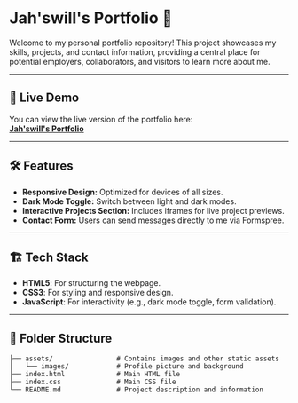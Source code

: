 # Jah'swill's Portfolio 🌟

Welcome to my personal portfolio repository! This project showcases my skills, projects, and contact information, providing a central place for potential employers, collaborators, and visitors to learn more about me.

---

## 🚀 Live Demo

You can view the live version of the portfolio here:  
[**Jah'swill's Portfolio**](https://jahswill-portfolio.netlify.app)

---

## 🛠️ Features

- **Responsive Design:** Optimized for devices of all sizes.
- **Dark Mode Toggle:** Switch between light and dark modes.
- **Interactive Projects Section:** Includes iframes for live project previews.
- **Contact Form:** Users can send messages directly to me via Formspree.

---

## 🏗️ Tech Stack

- **HTML5**: For structuring the webpage.
- **CSS3**: For styling and responsive design.
- **JavaScript**: For interactivity (e.g., dark mode toggle, form validation).

---

## 📂 Folder Structure

```plaintext
├── assets/                # Contains images and other static assets
│   └── images/            # Profile picture and background
├── index.html             # Main HTML file
├── index.css              # Main CSS file
└── README.md              # Project description and information

